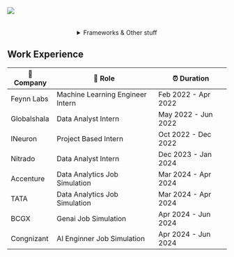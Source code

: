 <div align="center" style="display: flex; flex-flow: column wrap">
	<img src="https://skillicons.dev/icons?i=nginx,git,sqlite,fastapi,cs,discord,redis,unity,godot,postgresql"/>
	<br><br>
	<details>
	<summary>Frameworks & Other stuff</summary>
		<br>
		<img src="https://skillicons.dev/icons?i=nginx,git,sqlite,fastapi,cs,discord,redis,unity,godot,postgresql"/><br>
		<img src="https://skillicons.dev/icons?i=git,sqlite,fastapi" alt="Git, SQLite, FastAPI icons"/>

	</details>
	</details>
</div>
















## Work Experience

| 🏢 Company | 💼 Role | ⏰ Duration |
| --- | --- | --- |
| Feynn Labs | Machine Learning Engineer Intern | Feb 2022 - Apr 2022 |
| Globalshala | Data Analyst Intern | May 2022 - Jun 2022  |
| INeuron | Project Based Intern | Oct 2022 - Dec 2022 |
| Nitrado | Data Analyst Intern | Dec 2023 - Jan 2024 |
| Accenture | Data Analytics Job Simulation | Mar 2024 - Apr 2024 |
| TATA | Data Analytics Job Simulation | Mar 2024 - Apr 2024 |
| BCGX | Genai Job Simulation | Apr 2024 - Jun 2024 |
| Congnizant | AI Enginner Job Simulation | Apr 2024 - Jun 2024 |
